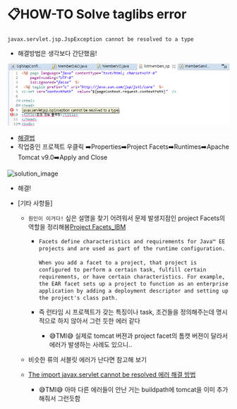# 📋HOW-TO Solve taglibs error

`javax.servlet.jsp.JspException cannot be resolved to a type`

- 해결방법은 생각보다 간단했음!

![error_image](How-to-solve-taglibs-error.assets/image-20220706154726289.png)

- [해결법](https://aljjabaegi.tistory.com/187)
- 작업중인 프로젝트 우클릭 ➡️Properties➡️Project Facets➡️Runtimes➡️Apache Tomcat v9.0➡️Apply and Close

![solution_image](/TIL/How-to/How-to-solve-taglibs-error.assets/solution.png)

- 해결!

- [기타 사항들]

  - `원인이 이거다!` 싶은 설명을 찾기 어려워서 문제 발생지점인 project Facets의 역할을 정리해봄[Project Facets_IBM](https://www.ibm.com/docs/en/radfws/9.6?topic=SSRTLW_9.6.0/com.ibm.javaee.doc/topics/cfacets.html)

    - ```
      Facets define characteristics and requirements for Java™ EE projects and are used as part of the runtime configuration.

      When you add a facet to a project, that project is configured to perform a certain task, fulfill certain requirements, or have certain characteristics. For example, the EAR facet sets up a project to function as an enterprise application by adding a deployment descriptor and setting up the project's class path.

      ```

    - 즉 런타임 시 프로젝트가 갖는 특징이나 task, 조건들을 정의해주는데 명시적으로 하지 않아서 그런 듯한 에러 같다

      - 😅TMI😅 실제로 tomcat 버젼과 project facet의 톰캣 버젼이 달라서 에러가 발생하는 사례도 있으니..

  - 비슷한 류의 서블릿 에러가 난다면 참고해 보기

  - [The import javax.servlet cannot be resolved 에러 해결 방법](https://atoz-develop.tistory.com/entry/The-import-javaxservlet-cannot-be-resolved-%EC%97%90%EB%9F%AC-%ED%95%B4%EA%B2%B0-%EB%B0%A9%EB%B2%95)

    - 😅TMI😅 아마 다른 에러들이 안난 거는 buildpath에 tomcat을 이미 추가해줘서 그런듯함
